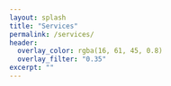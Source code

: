 ```yaml
---
layout: splash
title: "Services"
permalink: /services/
header:
  overlay_color: rgba(16, 61, 45, 0.8)
  overlay_filter: "0.35"
excerpt: ""
---
```


<!-- Placeholder content. Replace with real copy/images when ready. -->